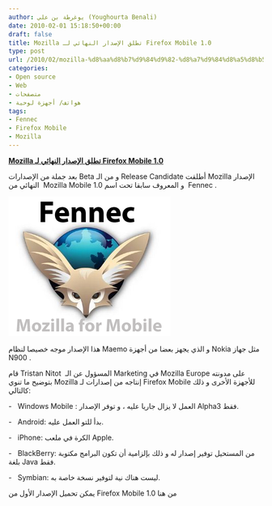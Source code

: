```yaml
---
author: يوغرطة بن علي (Youghourta Benali)
date: 2010-02-01 15:18:50+00:00
draft: false
title: Mozilla تطلق الإصدار النهائي لـ Firefox Mobile 1.0
type: post
url: /2010/02/mozilla-%d8%aa%d8%b7%d9%84%d9%82-%d8%a7%d9%84%d8%a5%d8%b5%d8%af%d8%a7%d8%b1-%d8%a7%d9%84%d9%86%d9%87%d8%a7%d8%a6%d9%8a-%d9%84%d9%80-firefox-mobile-1-0/
categories:
- Open source
- Web
- متصفحات
- هواتف/ أجهزة لوحية
tags:
- Fennec
- Firefox Mobile
- Mozilla
---
```


[**Mozilla تطلق الإصدار النهائي لـ Firefox Mobile 1.0**](https://www.it-scoop.com/2010/02/mozilla-%d8%aa%d8%b7%d9%84%d9%82-%d8%a7%d9%84%d8%a5%d8%b5%d8%af%d8%a7%d8%b1-%d8%a7%d9%84%d9%86%d9%87%d8%a7%d8%a6%d9%8a-%d9%84%d9%80-firefox-mobile-1-0/)


بعد جملة من الإصدارات Beta و من الـ Release Candidate أطلقت Mozilla الإصدار النهائي من  Mozilla Mobile 1.0 و المعروف سابقا تحت اسم  Fennec .

[![](fennec.png)
](https://www.it-scoop.com/2010/02/mozilla-%d8%aa%d8%b7%d9%84%d9%82-%d8%a7%d9%84%d8%a5%d8%b5%d8%af%d8%a7%d8%b1-%d8%a7%d9%84%d9%86%d9%87%d8%a7%d8%a6%d9%8a-%d9%84%d9%80-firefox-mobile-1-0/)

هذا الإصدار موجه خصيصا لنظام Maemo و الذي يجهز بعضا من أجهزة Nokia مثل جهاز N900 .

قام Tristan Nitot  المسؤول عن الـ Marketing في Mozilla Europe على مدونته بتوضيح ما تنوي Mozilla إنتاجه من إصدارات لـ Firefox Mobile للأجهزة الأخرى و ذلك كالتالي:

-   Windows Mobile : العمل لا يزال جاريا عليه ، و توفر الإصدار Alpha3 فقط.

-   Android: بدأ للتو العمل عليه.

-   iPhone: الكرة في ملعب Apple.

-   BlackBerry: من المستحيل توفير إصدار له و ذلك بإلزامية أن تكون البرامج مكتوبة بلغة Java فقط.

-   Symbian: ليست هناك نية لتوفير نسخة خاصة به.

يمكن تحميل الإصدار الأول من Firefox Mobile 1.0 من هنا
